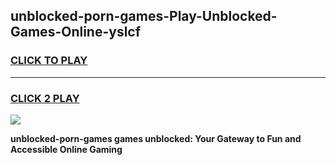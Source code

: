 
## unblocked-porn-games-Play-Unblocked-Games-Online-yslcf
<h3>
<a href="https://premium76.site?title=unblocked-porn-games&ref=24A">CLICK TO PLAY</a></h3>
<hr>

<h3>
<a href="https://premium76.site?title=unblocked-porn-games&ref=24A">CLICK 2 PLAY</a>
  
</h3>

<a href="https://premium76.site?title=unblocked-porn-games&ref=24A"><img src="https://clearcache.store/games.png"></a>


**unblocked-porn-games games unblocked: Your Gateway to Fun and Accessible Online Gaming**
